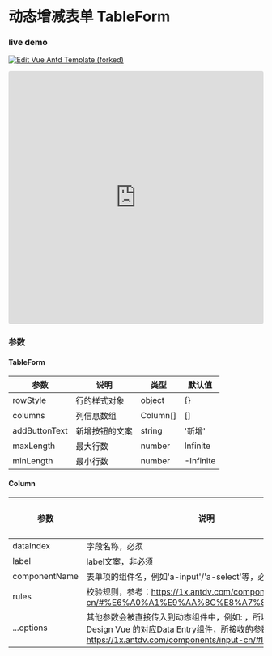 # 动态增减表单 TableForm

### live demo

[![Edit Vue Antd Template (forked)](https://codesandbox.io/static/img/play-codesandbox.svg)](https://codesandbox.io/s/vue-antd-template-forked-gu3l3u?fontsize=14&hidenavigation=1&initialpath=%2F%23%2FtableFormDemo&theme=dark)

<iframe src="https://codesandbox.io/embed/vue-antd-template-forked-gu3l3u?fontsize=14&hidenavigation=1&initialpath=%2F%23%2FtableFormDemo&theme=dark"
     style="width:100%; height:500px; border:0; border-radius: 4px; overflow:hidden;"
     title="Vue Antd Template (forked)"
     allow="accelerometer; ambient-light-sensor; camera; encrypted-media; geolocation; gyroscope; hid; microphone; midi; payment; usb; vr; xr-spatial-tracking"
     sandbox="allow-forms allow-modals allow-popups allow-presentation allow-same-origin allow-scripts"
   ></iframe>



### 参数

#### TableForm

| 参数          | 说明           | 类型     | 默认值    |
| ------------- | -------------- | -------- | --------- |
| rowStyle      | 行的样式对象   | object   | {}        |
| columns       | 列信息数组     | Column[] | []        |
| addButtonText | 新增按钮的文案 | string   | '新增'    |
| maxLength     | 最大行数       | number   | Infinite  |
| minLength     | 最小行数       | number   | -Infinite |

#### Column

| 参数          | 说明                                                         | 类型     | 默认值 |
| ------------- | ------------------------------------------------------------ | -------- | ------ |
| dataIndex     | 字段名称，必须                                               | string   |        |
| label         | label文案，非必须                                            | string   |        |
| componentName | 表单项的组件名，例如'a-input'/'a-select'等，必须             | string   | ''     |
| rules         | 校验规则，参考：https://1x.antdv.com/components/form-cn/#%E6%A0%A1%E9%AA%8C%E8%A7%84%E5%88%99 | object[] |        |
| ...options    | 其他参数会被直接传入到动态组件中，例如: <component is="a-input" v-bind="options"/> ，所以可以参考Ant Design Vue 的对应Data Entry组件，所接收的参数，例如：https://1x.antdv.com/components/input-cn/#Input | object   |        |

